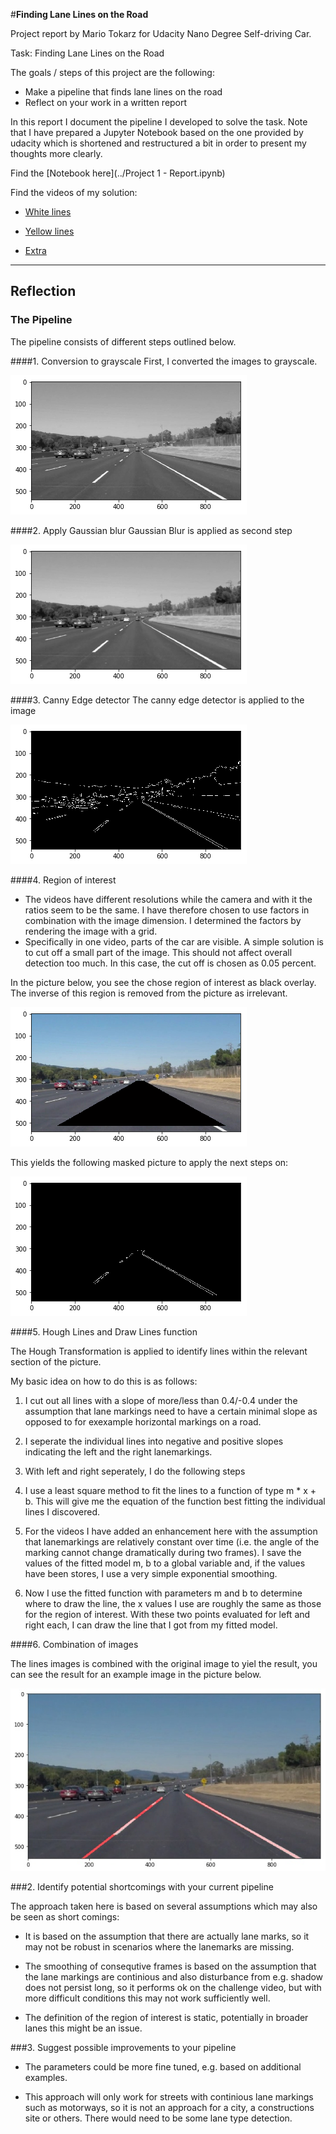 #**Finding Lane Lines on the Road** 

Project report by Mario Tokarz for Udacity Nano Degree Self-driving Car.


Task: Finding Lane Lines on the Road

The goals / steps of this project are the following:
* Make a pipeline that finds lane lines on the road
* Reflect on your work in a written report

In this report I document the pipeline I developed to solve the task. Note that I have prepared a Jupyter Notebook based on the one provided by udacity which is shortened and restructured a bit in order to present my thoughts more clearly.

Find the [Notebook here](../Project 1 - Report.ipynb)

Find the videos of my solution:
* [White lines](../white.mp4)

* [Yellow lines](../yellow.mp4)

* [Extra](../extra.mp4)


---

## Reflection

### The Pipeline 

The pipeline consists of different  steps outlined below.

####1. Conversion to grayscale
First, I converted the images to grayscale.

![Grayscale](grayscale.png)

####2. Apply Gaussian blur
Gaussian Blur is applied as second step

![Blur](blur.png)

####3. Canny Edge detector
The canny edge detector is applied to the image

![Canny](canny.png)

####4. Region of interest
* The videos have different resolutions while the camera and with it
    the ratios seem to be the same. I have therefore chosen to use
    factors in combination with the image dimension. I determined the
    factors by rendering the image with a grid.
* Specifically in one video, parts of the car are visible. A simple
    solution is to cut off a small part of the image. This should not
    affect overall detection too much.  In this case, the cut off is
    chosen as 0.05 percent.

In the picture below, you see the chose region of interest as black
overlay. The inverse of this region is removed from the picture as
irrelevant.

![Region of interest](interest.png)

This yields the following masked picture to apply the next steps on:

![Region of interest applied](interest_app.png)

####5. Hough Lines and Draw Lines function

The Hough Transformation is applied to identify lines within the relevant section of the picture.

My basic idea on how to do this is as follows:

1. I cut out all lines with a slope of more/less than 0.4/-0.4 under
the assumption that lane markings need to have a certain minimal slope
as opposed to for exexample horizontal markings on a road.

2. I seperate the individual lines into negative and positive slopes
indicating the left and the right lanemarkings.

3. With left and right seperately, I do the following steps

  1. I use a least square method to fit the lines to a function of
  type m * x + b. This will give me the equation of the function best
  fitting the individual lines I discovered.

  2. For the videos I have added an enhancement here with the
  assumption that lanemarkings are relatively constant over time
  (i.e. the angle of the marking cannot change dramatically during two
  frames). I save the values of the fitted model m, b to a global
  variable and, if the values have been stores, I use a very simple
  exponential smoothing.

  3. Now I use the fitted function with parameters m and b to
  determine where to draw the line, the x values I use are roughly the
  same as those for the region of interest. With these two points
  evaluated for left and right each, I can draw the line that I got
  from my fitted model.


####6. Combination of images

The lines images is combined with the
original image to yiel the result, you can see the result for an
example image in the picture below.

![Example result](result.jpg)



###2. Identify potential shortcomings with your current pipeline

The approach taken here is based on several assumptions which may also be seen as short comings:

* It is based on the assumption that there are actually lane marks, so it may not be robust in scenarios where the lanemarks are missing.

* The smoothing of consequtive frames is based on the assumption that
  the lane markings are continious and also disturbance from
  e.g. shadow does not persist long, so it performs ok on the
  challenge video, but with more difficult conditions this may not
  work sufficiently well.

* The definition of the region of interest is static, potentially in
  broader lanes this might be an issue.

###3. Suggest possible improvements to your pipeline

* The parameters could be more fine tuned, e.g. based on additional examples.

* This approach will only work for streets with continious lane
  markings such as motorways, so it is not an approach for a city, a
  constructions site or others. There would need to be some lane type
  detection.